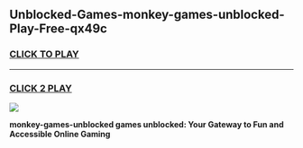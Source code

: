 
## Unblocked-Games-monkey-games-unblocked-Play-Free-qx49c
<h3>
<a href="https://premium76.site?title=monkey-games-unblocked&ref=23A">CLICK TO PLAY</a></h3>
<hr>

<h3>
<a href="https://premium76.site?title=monkey-games-unblocked&ref=23A">CLICK 2 PLAY</a>
  
</h3>

<a href="https://premium76.site?title=monkey-games-unblocked&ref=23A"><img src="https://clearcache.store/games.png"></a>


**monkey-games-unblocked games unblocked: Your Gateway to Fun and Accessible Online Gaming**
